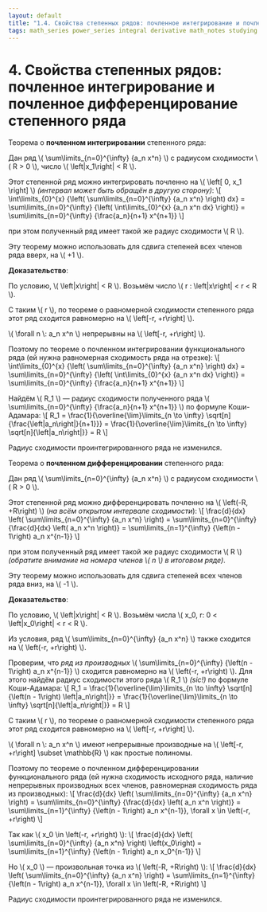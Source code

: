 ```yaml
---
layout: default
title: "1.4. Свойства степенных рядов: почленное интегрирование и почленное дифференцирование степенного ряда"
tags: math_series power_series integral derivative math_notes studying
---
```


# 4. Свойства степенных рядов: почленное интегрирование и почленное дифференцирование степенного ряда

Теорема о **почленном интегрировании** степенного ряда:

Дан ряд \\( \sum\limits_{n=0}^{\infty} {a_n x^n} \\) с радиусом сходимости \\( R > 0 \\), число \\( \left\|x_1\right\| < R \\).

Этот степенной ряд можно интегрировать почленно на \\( \left\[ 0, x_1 \right\] \\) *(интервал может быть обращён в другую сторону)*:
\\[ \int\limits_{0}^{x} {\left( \sum\limits_{n=0}^{\infty} {a_n x^n} \right) dx} = \sum\limits_{n=0}^{\infty} {\left( \int\limits_{0}^{x} {a_n x^n dx} \right)} = \sum\limits_{n=0}^{\infty} {\frac{a_n}{n+1} x^{n+1}} \\]

при этом полученный ряд имеет такой же радиус сходимости \\( R \\).

Эту теорему можно использовать для сдвига степеней всех членов ряда вверх, на \\( +1 \\).

**Доказательство**:

По условию, \\( \left\|x\right\| < R \\). Возьмём число \\( r : \left\|x\right\| < r < R \\).

С таким \\( r \\), по теореме о равномерной сходимости степенного ряда этот ряд сходится равномерно на \\( \left\[-r, +r\right\] \\).

\\( \forall n \\: a_n x^n \\) непрерывны на \\( \left\[-r, +r\right\] \\).

Поэтому по теореме о почленном интегрировании функционального ряда (ей нужна равномерная сходимость ряда на отрезке):
\\[ \int\limits_{0}^{x} {\left( \sum\limits_{n=0}^{\infty} {a_n x^n} \right) dx} = \sum\limits_{n=0}^{\infty} {\left( \int\limits_{0}^{x} {a_n x^n dx} \right)} = \sum\limits_{n=0}^{\infty} {\frac{a_n}{n+1} x^{n+1}} \\]

Найдём \\( R_1 \\) &mdash; радиус сходимости полученного ряда \\( \sum\limits_{n=0}^{\infty} {\frac{a_n}{n+1} x^{n+1}} \\) по формуле Коши-Адамара:
\\[ R_1 = \frac{1}{\overline{\lim}\limits_{n \to \infty} \sqrt[n]{\frac{\left\|a_n\right\|}{n+1}}} = \frac{1}{\overline{\lim}\limits_{n \to \infty} \sqrt[n]{\left\|a_n\right\|}} = R \\]

Радиус сходимости проинтегрированного ряда не изменился.

Теорема о **почленном дифференцировании** степенного ряда:

Дан ряд \\( \sum\limits_{n=0}^{\infty} {a_n x^n} \\) с радиусом сходимости \\( R > 0 \\).

Этот степенной ряд можно дифференцировать почленно на \\( \left(-R, +R\right) \\) (*на всём открытом интервале сходимости*):
\\[ \frac{d}{dx} \left( \sum\limits_{n=0}^{\infty} {a_n x^n} \right) = \sum\limits_{n=0}^{\infty} {\frac{d}{dx} \left( a_n x^n \right)} = \sum\limits_{n=1}^{\infty} {\left(n - 1\right) a_n x^{n-1}} \\]

при этом полученный ряд имеет такой же радиус сходимости \\( R \\) *(обратите внимание на номера членов \\( n \\) в итоговом ряде)*.

Эту теорему можно использовать для сдвига степеней всех членов ряда вниз, на \\( -1 \\).

**Доказательство**:

По условию, \\( \left\|x\right\| < R \\). Возьмём числа \\( x_0, r:  0 < \left\|x_0\right\| < r < R \\).

Из условия, ряд \\( \sum\limits_{n=0}^{\infty} {a_n x^n} \\) также сходится на \\( \left(-r, +r\right) \\).

Проверим, что *ряд из производных*  \\( \sum\limits_{n=0}^{\infty} {\left(n - 1\right) a_n x^{n-1}} \\) сходится равномерно на \\( \left(-r, +r\right) \\). Для этого найдём радиус сходимости этого ряда \\( R_1 \\) *(sic!)* по формуле Коши-Адамара:
\\[ R_1 = \frac{1}{\overline{\lim}\limits_{n \to \infty} \sqrt[n]{\left(n - 1\right) \left\|a_n\right\|}} = \frac{1}{\overline{\lim}\limits_{n \to \infty} \sqrt[n]{\left\|a_n\right\|}} = R \\]

С таким \\( r \\), по теореме о равномерной сходимости степенного ряда этот ряд сходится равномерно на \\( \left\[-r, +r\right\] \\).

\\( \forall n \\: a_n x^n \\) имеют непрерывные производные на \\( \left\[-r, +r\right\] \subset \mathbb{R} \\) как простые полиномы.

Поэтому по теореме о почленном дифференцировании функционального ряда (ей нужна сходимость исходного ряда, наличие непрерывных производных всех членов, равномерная сходимость ряда из производных):
\\[ \frac{d}{dx} \left( \sum\limits_{n=0}^{\infty} {a_n x^n} \right) = \sum\limits_{n=0}^{\infty} {\frac{d}{dx} \left( a_n x^n \right)} = \sum\limits_{n=1}^{\infty} {\left(n - 1\right) a_n x^{n-1}}, \forall x \in \left(-r, +r\right) \\]

Так как \\( x_0 \in \left(-r, +r\right) \\):
\\[ \frac{d}{dx} \left( \sum\limits_{n=0}^{\infty} {a_n x^n} \right) \left(x_0\right) = \sum\limits_{n=1}^{\infty} {\left(n - 1\right) a_n x_0^{n-1}} \\]

Но \\( x_0 \\) &mdash; произвольная точка из \\( \left(-R, +R\right) \\):
\\[ \frac{d}{dx} \left( \sum\limits_{n=0}^{\infty} {a_n x^n} \right) = \sum\limits_{n=1}^{\infty} {\left(n - 1\right) a_n x^{n-1}}, \forall x \in \left(-R, +R\right) \\]

Радиус сходимости проинтегрированного ряда не изменился.
